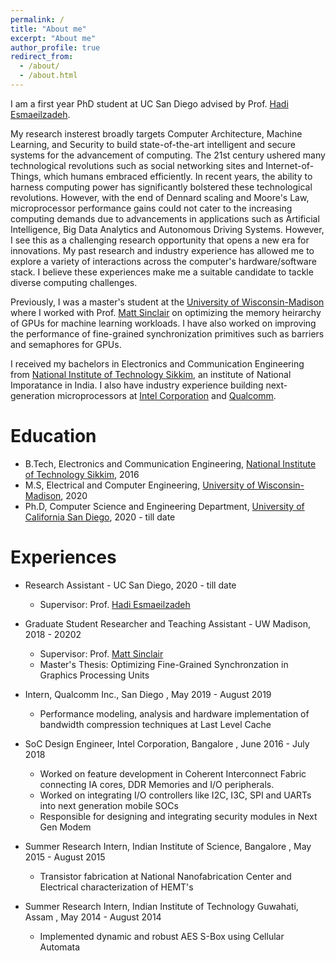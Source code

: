 ```yaml
---
permalink: /
title: "About me"
excerpt: "About me"
author_profile: true
redirect_from: 
  - /about/
  - /about.html
---
```


I am a first year PhD student at UC San Diego advised by Prof. [Hadi Esmaeilzadeh](http://cseweb.ucsd.edu/~hadi/?_ga=2.110419333.1876160750.1591468451-1462078445.1575245181).


My research insterest broadly targets Computer Architecture, Machine Learning, and Security to build state-of-the-art intelligent and secure systems for the advancement of computing. The 21st century ushered many technological revolutions such as social networking sites and Internet-of-Things, which humans embraced efficiently. In recent years, the ability to harness computing power has significantly bolstered these technological revolutions. However, with the end of Dennard scaling and Moore's Law, microprocessor performance gains could not cater to the increasing computing demands due to advancements in applications such as Artificial Intelligence, Big Data Analytics and Autonomous Driving Systems. However, I see this as a challenging research opportunity that opens a new era for innovations. My past research and industry experience has allowed me to explore a variety of interactions across the computer's hardware/software stack. I believe these experiences make me a suitable candidate to tackle diverse computing challenges.

Previously, I was a master's student at the [University of Wisconsin-Madison](https://www.wisc.edu/) where I worked with Prof. [Matt Sinclair](http://pages.cs.wisc.edu/~sinclair/) on optimizing the memory heirarchy of GPUs for machine learning workloads. I have also worked on improving the performance of fine-grained synchronization primitives such as barriers and semaphores for GPUs.

I received my bachelors in Electronics and Communication Engineering from [National Institute of Technology Sikkim](), an institute of National Imporatance in India. I also have industry experience building next-generation microprocessors at [Intel Corporation](https://www.intel.com/) and [Qualcomm](https://www.qualcomm.com/).

Education
 ======
* B.Tech, Electronics and Communication Engineering,  [National Institute of Technology Sikkim](), 2016
* M.S, Electrical and Computer Engineering, [University of Wisconsin-Madison](https://www.wisc.edu/), 2020
* Ph.D, Computer Science and Engineering Department, [University of California San Diego](https://cse.ucsd.edu/), 2020 - till date
 
Experiences
 ======

 * Research Assistant - UC San Diego, 2020 - till date
   * Supervisor: Prof. [Hadi Esmaeilzadeh](http://cseweb.ucsd.edu/~hadi/?_ga=2.110419333.1876160750.1591468451-1462078445.1575245181)
   
 * Graduate Student Researcher and Teaching Assistant - UW Madison, 2018 - 20202
   * Supervisor:  Prof. [Matt Sinclair](http://pages.cs.wisc.edu/~sinclair/)
   * Master's Thesis:  Optimizing Fine-Grained Synchronzation in Graphics Processing Units
 
 * Intern, Qualcomm Inc., San Diego , May 2019 - August 2019
   * Performance modeling, analysis and hardware implementation of bandwidth compression techniques at Last Level Cache
   
 * SoC Design Engineer, Intel Corporation, Bangalore , June 2016 - July 2018
   * Worked on feature development in Coherent Interconnect Fabric connecting IA cores, DDR Memories and I/O peripherals.
   * Worked on integrating I/O controllers like I2C, I3C, SPI and UARTs into next generation mobile SOCs
   * Responsible for designing and integrating security modules in Next Gen Modem
  
* Summer Research Intern, Indian Institute of Science, Bangalore , May 2015 - August 2015
   * Transistor fabrication at National Nanofabrication Center and Electrical characterization of HEMT's
  
* Summer Research Intern, Indian Institute of Technology Guwahati, Assam , May 2014 - August 2014
   * Implemented dynamic and robust AES S-Box using Cellular Automata
   
